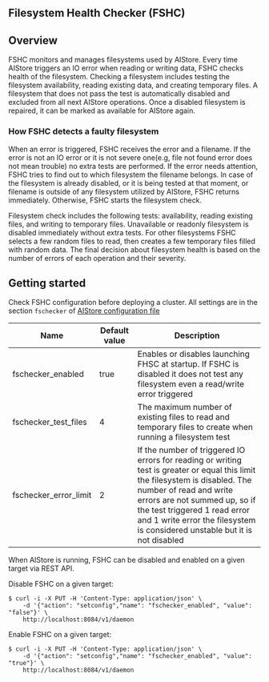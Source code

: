 Filesystem Health Checker (FSHC)
---------------------------------

## Overview

FSHC monitors and manages filesystems used by AIStore. Every time AIStore triggers an IO error when reading or writing data, FSHC checks health of the filesystem. Checking a filesystem includes testing the filesystem availability, reading existing data, and creating temporary files. A filesystem that does not pass the test is automatically disabled and excluded from all next AIStore operations. Once a disabled filesystem is repaired, it can be marked as available for AIStore again.

### How FSHC detects a faulty filesystem

When an error is triggered, FSHC receives the error and a filename. If the error is not an IO error or it is not severe one(e.g, file not found error does not mean trouble) no extra tests are performed. If the error needs attention, FSHC tries to find out to which filesystem the filename belongs. In case of the filesystem is already disabled, or it is being tested at that moment, or filename is outside of any filesystem utilized by AIStore, FSHC returns immediately. Otherwise, FSHC starts the filesystem check.

Filesystem check includes the following tests: availability, reading existing files, and writing to temporary files. Unavailable or readonly filesystem is disabled immediately without extra tests. For other filesystems FSHC selects a few random files to read, then creates a few temporary files filled with random data. The final decision about filesystem health is based on the number of errors of each operation and their severity.

## Getting started

Check FSHC configuration before deploying a cluster. All settings are in the section `fschecker` of [AIStore configuration file](/deploy/dev/local/aisnode_config.sh)

| Name | Default value | Description |
|---|---|---|
| fschecker_enabled | true | Enables or disables launching FHSC at startup. If FSHC is disabled it does not test any filesystem even a read/write error triggered |
| fschecker_test_files | 4 | The maximum number of existing files to read and temporary files to create when running a filesystem test |
| fschecker_error_limit | 2 | If the number of triggered IO errors for reading or writing test is greater or equal this limit the filesystem is disabled. The number of read and write errors are not summed up, so if the test triggered 1 read error and 1 write error the filesystem is considered unstable but it is not disabled |

When AIStore is running, FSHC can be disabled and enabled on a given target via REST API.

Disable FSHC on a given target:

```console
$ curl -i -X PUT -H 'Content-Type: application/json' \
	-d '{"action": "setconfig","name": "fschecker_enabled", "value": "false"}' \
	http://localhost:8084/v1/daemon
```

Enable FSHC on a given target:

```console
$ curl -i -X PUT -H 'Content-Type: application/json' \
	-d '{"action": "setconfig","name": "fschecker_enabled", "value": "true"}' \
	http://localhost:8084/v1/daemon
```
